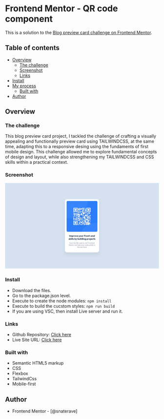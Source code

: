 # Frontend Mentor - QR code component

This is a solution to the [Blog preview card challenge on Frontend Mentor](https://www.frontendmentor.io/challenges/qr-code-component-iux_sIO_H?ref=challenge-roadmap).
## Table of contents

- [Overview](#overview)
  - [The challenge](#the-challenge)
  - [Screenshot](#screenshot)
  - [Links](#links)
- [Install](#install)
- [My process](#my-process)
  - [Built with](#built-with)
- [Author](#author)

## Overview

### The challenge

This blog preview card project, I tackled the challenge of crafting a visually appealing and functionally preview card using TAILWINDCSS, at the same time, adapting this to a responsive desing using the fundaments of first mobile design.  This challenge allowed me to explore fundamental concepts of design and layout, while also strengthening my TAILWINDCSS and CSS skills within a practical context.
### Screenshot

![](./desktop-design.jpg)

### Install
- Download the files.
- Go to the package.json level.
- Execute to create the node modules:
`npm install`
- Execute to build the cucstom styles:
`npm run build`
- If you are using VSC, then install Live server and run it.


### Links

- Github Repository: [Click here](https://github.com/snaterave/challenge-2)
- Live Site URL: [Click here](https://65c2e4eb5cd9d51b594e94c9--strong-pixie-c1bcb6.netlify.app/)



### Built with

- Semantic HTML5 markup
- CSS 
- Flexbox
- TailwindCss
- Mobile-first


## Author

- Frontend Mentor - [@snaterave]


